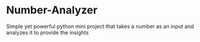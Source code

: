 # Number-Analyzer
Simple yet powerful python mini project that takes a number as an input and analyzes it to provide the insights
